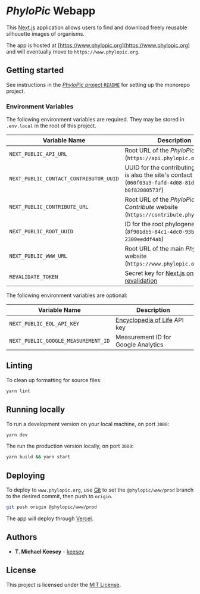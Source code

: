 # _PhyloPic_ Webapp

This [Next.js](https://nextjs.org/) application allows users to find and download freely reusable silhouette images of organisms.

The app is hosted at [https://www.phylopic.org](https://www.phylopic.org) and will eventually move to `https://www.phylopic.org`.

## Getting started

See instructions in the [_PhyloPic_ project `README`](../../README.md) for setting up the monorepo project.

### Environment Variables

The following environment variables are required. They may be stored in `.env.local` in the root of this project.

| Variable Name                          | Description                                                                                                                                                        |
| -------------------------------------- | ------------------------------------------------------------------------------------------------------------------------------------------------------------------ |
| `NEXT_PUBLIC_API_URL`                  | Root URL of the _PhyloPic_ API (`https://api.phylopic.org`)                                                                                                        |
| `NEXT_PUBLIC_CONTACT_CONTRIBUTOR_UUID` | UUID for the contributing user that is also the site's contact point (`060f03a9-fafd-4d08-81d1-b8f82080573f`)                                                      |
| `NEXT_PUBLIC_CONTRIBUTE_URL`           | Root URL of the _PhyloPic: Contribute_ website (`https://contribute.phylopic.org`)                                                                                 |
| `NEXT_PUBLIC_ROOT_UUID`                | ID for the root phylogenetic node (`8f901db5-84c1-4dc0-93ba-2300eeddf4ab`)                                                                                         |
| `NEXT_PUBLIC_WWW_URL`                  | Root URL of the main _PhyloPic_ website (`https://www.phylopic.org`)                                                                                               |
| `REVALIDATE_TOKEN`                     | Secret key for [Next.js on-demand revalidation](https://nextjs.org/docs/basic-features/data-fetching/incremental-static-regeneration#using-on-demand-revalidation) |

The following environment variables are optional:

| Variable Name                       | Description                                     |
| ----------------------------------- | ----------------------------------------------- |
| `NEXT_PUBLIC_EOL_API_KEY`           | [Encyclopedia of Life](https://eol.org) API key |
| `NEXT_PUBLIC_GOOGLE_MEASUREMENT_ID` | Measurement ID for Google Analytics             |

## Linting

To clean up formatting for source files:

```sh
yarn lint
```

## Running locally

To run a development version on your local machine, on port `3000`:

```sh
yarn dev
```

The run the production version locally, on port `3000`:

```sh
yarn build && yarn start
```

## Deploying

To deploy to `www.phylopic.org`, use [Git](https://git-scm.com/) to set the `@phylopic/www/prod` branch to the desired commit, then push to `origin`.

```sh
git push origin @phylopic/www/prod
```

The app will deploy through [Vercel](https://vercel.com/keesey/phylopic-www).

## Authors

-   **T. Michael Keesey** - [keesey](https://github.com/keesey)

## License

This project is licensed under the [MIT License](../../LICENSE).
